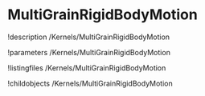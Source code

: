 <!-- MOOSE Documentation Stub: Remove this when content is added. -->

# MultiGrainRigidBodyMotion
!description /Kernels/MultiGrainRigidBodyMotion

!parameters /Kernels/MultiGrainRigidBodyMotion

!listingfiles /Kernels/MultiGrainRigidBodyMotion

!childobjects /Kernels/MultiGrainRigidBodyMotion
